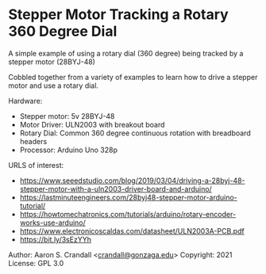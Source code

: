 # Stepper Motor Tracking a Rotary 360 Degree Dial

A simple example of using a rotary dial (360 degree) being tracked by a stepper motor (28BYJ-48)

Cobbled together from a variety of examples to learn how to drive a stepper motor and use a rotary dial.

Hardware:
- Stepper motor: 5v 28BYJ-48
- Motor Driver: ULN2003 with breakout board
- Rotary Dial: Common 360 degree continuous rotation with breadboard headers
- Processor: Arduino Uno 328p

URLS of interest:
- https://www.seeedstudio.com/blog/2019/03/04/driving-a-28byj-48-stepper-motor-with-a-uln2003-driver-board-and-arduino/
- https://lastminuteengineers.com/28byj48-stepper-motor-arduino-tutorial/
- https://howtomechatronics.com/tutorials/arduino/rotary-encoder-works-use-arduino/
- https://www.electronicoscaldas.com/datasheet/ULN2003A-PCB.pdf
- https://bit.ly/3sEzYYh

Author: Aaron S. Crandall \<crandall@gonzaga.edu>
Copyright: 2021
License: GPL 3.0
